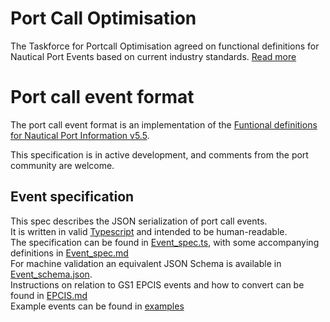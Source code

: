 # Port Call Optimisation

The Taskforce for Portcall Optimisation agreed on functional definitions for Nautical Port Events based on current industry standards. [Read more](https://www.portofrotterdam.com/en/shipping/port-call-optimisation)

# Port call event format

The port call event format is an implementation of the [Funtional definitions for Nautical Port Information v5.5](https://portcalloptimization.org/images/Functional%20definitions%205.5.pdf).

This specification is in active development, and comments from the port community are welcome.

## Event specification

This spec describes the JSON serialization of port call events. <br />
It is written in valid [Typescript](https://www.typescriptlang.org/) and intended to be human-readable. <br />
The specification can be found in [Event_spec.ts](Event_spec.ts), with some accompanying definitions in [Event_spec.md](Event_spec.md)<br />
For machine validation an equivalent JSON Schema is available in [Event_schema.json](Event_schema.json). <br />
Instructions on relation to GS1 EPCIS events and how to convert can be found in [EPCIS.md](EPCIS.md)<br />
Example events can be found in [examples](examples/)

